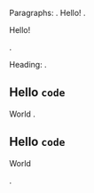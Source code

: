 Paragraphs:
.
Hello!
.
<p>Hello!</p>
.

Heading:
.
## Hello `code`
World
.
<h2>Hello <code>code</code></h2>
<p>World</p>
.
